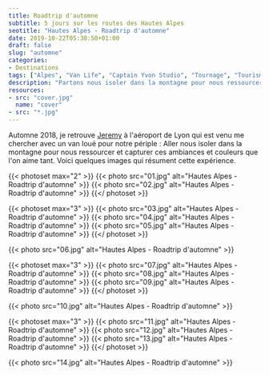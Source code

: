 ```yaml
---
title: Roadtrip d'automne
subtitle: 5 jours sur les routes des Hautes Alpes
seotitle: "Hautes Alpes - Roadtrip d'automne"
date: 2019-10-22T05:30:50+01:00
draft: false
slug: "automne"
categories:
- Destinations
tags: ["Alpes", "Van Life", "Captain Yvon Studio", "Tournage", "Tourisme", "Cabane", "Famille", "Vacances", "Hautes Alpes"]
description: "Partons nous isoler dans la montagne pour nous ressourcer et capturer ces ambiances et couleurs que l'on aime tant"
resources:
- src: "cover.jpg"
  name: "cover"
- src: "*.jpg"
---
```


Automne 2018, je retrouve [Jeremy](https://djisupertramp.com) à l'aéroport de Lyon qui est venu me chercher avec un van loué pour notre périple : Aller nous isoler dans la montagne pour nous ressourcer et capturer ces ambiances et couleurs que l'on aime tant. Voici quelques images qui résument cette expérience.

{{< photoset max="2" >}}
  {{< photo src="01.jpg" alt="Hautes Alpes - Roadtrip d'automne" >}}
  {{< photo src="02.jpg" alt="Hautes Alpes - Roadtrip d'automne" >}}
{{</ photoset >}}

{{< photoset max="3" >}}
  {{< photo src="03.jpg" alt="Hautes Alpes - Roadtrip d'automne" >}}
  {{< photo src="04.jpg" alt="Hautes Alpes - Roadtrip d'automne" >}}
  {{< photo src="05.jpg" alt="Hautes Alpes - Roadtrip d'automne" >}}
{{</ photoset >}}

{{< photo src="06.jpg" alt="Hautes Alpes - Roadtrip d'automne" >}}

{{< photoset max="3" >}}
  {{< photo src="07.jpg" alt="Hautes Alpes - Roadtrip d'automne" >}}
  {{< photo src="08.jpg" alt="Hautes Alpes - Roadtrip d'automne" >}}
  {{< photo src="09.jpg" alt="Hautes Alpes - Roadtrip d'automne" >}}
{{</ photoset >}}

{{< photo src="10.jpg" alt="Hautes Alpes - Roadtrip d'automne" >}}

{{< photoset max="3" >}}
  {{< photo src="11.jpg" alt="Hautes Alpes - Roadtrip d'automne" >}}
  {{< photo src="12.jpg" alt="Hautes Alpes - Roadtrip d'automne" >}}
  {{< photo src="13.jpg" alt="Hautes Alpes - Roadtrip d'automne" >}}
{{</ photoset >}}

{{< photo src="14.jpg" alt="Hautes Alpes - Roadtrip d'automne" >}}
